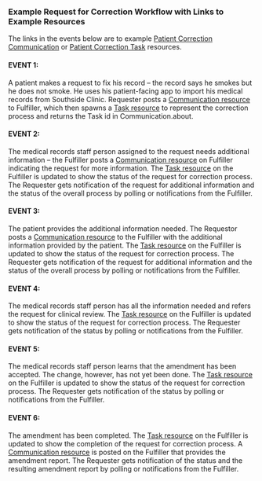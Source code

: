 ### Example Request for Correction Workflow with Links to Example Resources

The links in the events below are to example [Patient Correction Communication](StructureDefinition-patient-correction-communication.html) or [Patient Correction Task](StructureDefinition-patient-correction-task.html) resources.

#### EVENT 1:

A patient makes a request to fix his record – the record says he smokes but he does not smoke. He uses his patient-facing app to import his medical records from Southside Clinic. 
Requester posts a [Communication resource](Communication-initialrequestforcorrection.html) to Fulfiller, which then spawns a [Task resource](Task-correctionrequestprocess.html) to represent the correction process and returns the Task id in Communication.about.

#### EVENT 2:

The medical records staff person assigned to the request needs additional information – the Fulfiller posts a [Communication resource](Communication-additionalinfoneeded.html) on Fulfiller indicating the request for more information. The [Task resource](Task-correctionrequestprocess2.html) on the Fulfiller is updated to show the status of the request for correction process. The Requester gets notification of the request for additional information and the status of the overall process by polling or notifications from the Fulfiller.

#### EVENT 3:

The patient provides the additional information needed. The Requestor posts a [Communication resource](Communication-additionalinfoprovided.html) to the Fulfiller with the additional information provided by the patient. The [Task resource](Task-correctionrequestprocess3.html) on the Fulfiller is updated to show the status of the request for correction process. The Requester gets notification of the request for additional information and the status of the overall process by polling or notifications from the Fulfiller.

#### EVENT 4:

The medical records staff person has all the information needed and refers the request for clinical review. The [Task resource](Task-correctionrequestprocess4.html) on the Fulfiller is updated to show the status of the request for correction process. The Requester gets notification of the status by polling or notifications from the Fulfiller.

#### EVENT 5:

The medical records staff person learns that the amendment has been accepted. The change, however, has not yet been done. The [Task resource](Task-correctionrequestprocess5.html) on the Fulfiller is updated to show the status of the request for correction process. The Requester gets notification of the status by polling or notifications from the Fulfiller.

#### EVENT 6:

The amendment has been completed. The [Task resource](Task-correctionrequestprocess6.html) on the Fulfiller is updated to show the completion of the request for correction process. A [Communication resource](Communication-recordamended.html) is posted on the Fulfiller that provides the amendment report. The Requester gets notification of the status and the resulting amendment report by polling or notifications from the Fulfiller.

